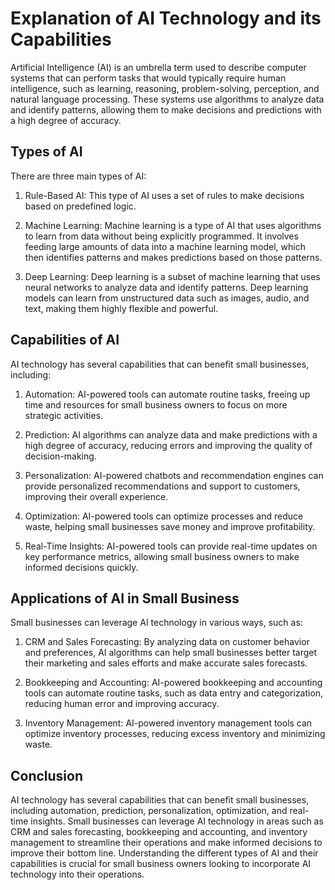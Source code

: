 Explanation of AI Technology and its Capabilities
===================================================================================================================

Artificial Intelligence (AI) is an umbrella term used to describe computer systems that can perform tasks that would typically require human intelligence, such as learning, reasoning, problem-solving, perception, and natural language processing. These systems use algorithms to analyze data and identify patterns, allowing them to make decisions and predictions with a high degree of accuracy.

Types of AI
-----------

There are three main types of AI:

1. Rule-Based AI: This type of AI uses a set of rules to make decisions based on predefined logic.

2. Machine Learning: Machine learning is a type of AI that uses algorithms to learn from data without being explicitly programmed. It involves feeding large amounts of data into a machine learning model, which then identifies patterns and makes predictions based on those patterns.

3. Deep Learning: Deep learning is a subset of machine learning that uses neural networks to analyze data and identify patterns. Deep learning models can learn from unstructured data such as images, audio, and text, making them highly flexible and powerful.

Capabilities of AI
------------------

AI technology has several capabilities that can benefit small businesses, including:

1. Automation: AI-powered tools can automate routine tasks, freeing up time and resources for small business owners to focus on more strategic activities.

2. Prediction: AI algorithms can analyze data and make predictions with a high degree of accuracy, reducing errors and improving the quality of decision-making.

3. Personalization: AI-powered chatbots and recommendation engines can provide personalized recommendations and support to customers, improving their overall experience.

4. Optimization: AI-powered tools can optimize processes and reduce waste, helping small businesses save money and improve profitability.

5. Real-Time Insights: AI-powered tools can provide real-time updates on key performance metrics, allowing small business owners to make informed decisions quickly.

Applications of AI in Small Business
------------------------------------

Small businesses can leverage AI technology in various ways, such as:

1. CRM and Sales Forecasting: By analyzing data on customer behavior and preferences, AI algorithms can help small businesses better target their marketing and sales efforts and make accurate sales forecasts.

2. Bookkeeping and Accounting: AI-powered bookkeeping and accounting tools can automate routine tasks, such as data entry and categorization, reducing human error and improving accuracy.

3. Inventory Management: AI-powered inventory management tools can optimize inventory processes, reducing excess inventory and minimizing waste.

Conclusion
----------

AI technology has several capabilities that can benefit small businesses, including automation, prediction, personalization, optimization, and real-time insights. Small businesses can leverage AI technology in areas such as CRM and sales forecasting, bookkeeping and accounting, and inventory management to streamline their operations and make informed decisions to improve their bottom line. Understanding the different types of AI and their capabilities is crucial for small business owners looking to incorporate AI technology into their operations.
